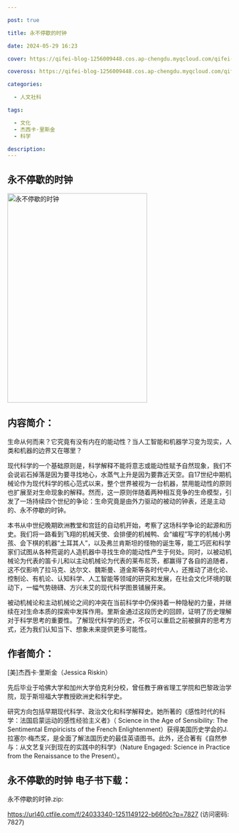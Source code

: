 ```yaml
---

post: true

title: 永不停歇的时钟

date: 2024-05-29 16:23

cover: https://qifei-blog-1256009448.cos.ap-chengdu.myqcloud.com/qifei-blog/656c818bc458853aef9b83eb.jpg

coveross: https://qifei-blog-1256009448.cos.ap-chengdu.myqcloud.com/qifei-blog/656c818bc458853aef9b83eb.jpg

categories:

  - 人文社科

tags:

  - 文化
  - 杰西卡·里斯金
  - 科学

description:
---
```


## 永不停歇的时钟
<img alt="永不停歇的时钟 " class="aligncenter loading" data-was-processed="true" decoding="async" fetchpriority="high" height="471" src="https://qifei-blog-1256009448.cos.ap-chengdu.myqcloud.com/qifei-blog/656c818bc458853aef9b83eb.jpg " style="cursor: zoom-in;" width="314"/>

## 内容简介：

生命从何而来？它究竟有没有内在的能动性？当人工智能和机器学习变为现实，人类和机器的边界又在哪里？

现代科学的一个基础原则是，科学解释不能将意志或能动性赋予自然现象，我们不会说岩石掉落是因为要寻找地心，水蒸气上升是因为要靠近天空。自17世纪中期机械论作为现代科学的核心范式以来，整个世界被视为一台机器，禁用能动性的原则也扩展至对生命现象的解释。然而，这一原则伴随着两种相互竞争的生命模型，引发了一场持续四个世纪的争论：生命究竟是由外力驱动的被动的钟表，还是主动的、永不停歇的时钟。

本书从中世纪晚期欧洲教堂和宫廷的自动机开始，考察了这场科学争论的起源和历史。我们将一路看到飞翔的机械天使、会排便的机械鸭、会“编程”写字的机械小男孩、会下棋的机器“土耳其人”，以及弗兰肯斯坦的怪物的诞生等，能工巧匠和科学家们试图从各种荒诞的人造机器中寻找生命的能动性产生于何处。同时，以被动机械论为代表的笛卡儿和以主动机械论为代表的莱布尼茨，都赢得了各自的追随者，这不仅影响了拉马克、达尔文、魏斯曼、道金斯等各时代中人，还推动了进化论、控制论、有机论、认知科学、人工智能等领域的研究和发展，在社会文化环境的联动下，一幅气势磅礴、方兴未艾的现代科学图景铺展开来。

被动机械论和主动机械论之间的冲突在当前科学中仍保持着一种隐秘的力量，并继续在对生命本质的探索中发挥作用。里斯金通过这段历史的回顾，证明了历史理解对于科学思考的重要性。了解现代科学的历史，不仅可以重启之前被摒弃的思考方式，还为我们认知当下、想象未来提供更多可能性。

## 作者简介：

[美]杰西卡·里斯金（Jessica Riskin）

先后毕业于哈佛大学和加州大学伯克利分校，曾任教于麻省理工学院和巴黎政治学院，现于斯坦福大学教授欧洲史和科学史。

研究方向包括早期现代科学、政治文化和科学解释史。她所著的《感性时代的科学：法国启蒙运动的感性经验主义者》（ Science in the Age of Sensibility: The Sentimental Empiricists of the French Enlightenment）获得美国历史学会的J.拉塞尔·梅杰奖，是全面了解法国历史的最佳英语图书。此外，还合著有《自然参与：从文艺复兴到现在的实践中的科学》（Nature Engaged: Science in Practice from the Renaissance to the Present）。

## 永不停歇的时钟 电子书下载：

永不停歇的时钟.zip: 

https://url40.ctfile.com/f/24033340-1251149122-b66f0c?p=7827 (访问密码: 7827)
